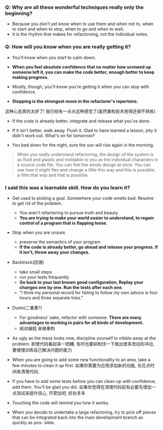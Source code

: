 ### Q: Why are all these wonderful techniques really only the beginning?

+ Because you don't yet know when to use them and when not to, when to start and when to stop, when to go and when to wait.
+ It is the rhythm that makes for refactorsing, not the individual notes.

### Q: How will you know when you are really getting it?

+ You'll know when you start to calm down.
+ **When you feel absolute confidence that no matter how screwed up someone left it, you can make the code better, enough better to keep making progress.**

+ Mostly, though, you'll know you're getting it when you can stop with confidence.
+ **Stopping is the strongest move in the refactorer's repertoire.**

这种心态真的太好了! 我已经有一点点这种感觉了(虽然重构技术用得还很不熟练)

+ If the code is already better, integrate and release what you've done.
+ If it isn't better, walk away. Flush it. Glad to have learned a lesson, pity it didn't work out. What's on for tomorrow?

+ You bed down for the night, sure the sun will rise again in the morning.

> When you really understand refactoring, the design of the system is as fluid and plastic and moldable to you as the individual characters in a source code file.
> You can feel the whole design at once.
> You can see how it might flex and change a little this way and this is possible; a little that way and that is possible.

### I said this was a learnable skill. How do you learn it?

+ Get used to picking a goal. Somewhere your code smells bad. Resolve to get rid of the problem.
    + You aren't refactoring to pursue truth and beauty
    + **You are trying to make your world easier to understand, to regain control of a program that is flapping loose.**

+ Stop when you are unsure.
    + preserve the semantics of your program
    + **If the code is already better, go ahead and release your progress. If it isn't, throw away your changes.**

+ Backtrack(回溯)
    + take small steps
    + run your tests frequently
    + **Go back to your last known good configuration, Replay your changes one by one. Run the tests after each one.**
    + "I think my personal record for failing to follow my own advice is four hours and three separate tries."

+ Duets(二重奏?)
    + For goodness' sake, refactor with someone. **There are many advantages to working in pairs for all kinds of development.**
    + 结对编程 来做重构

+ As ugly as the mess looks now, discipline yourself to nibble away at the problem.
即使代码看起来一团糟, 有时也要抑制住一下做出很多改动的冲动, 要慢慢训练自己解决问题的能力

+ When you are going to add some new functionality to an area, take a few minutes to clean it up first.
如果你需要为应用添加新的功能, 先花点时间来清理代码;

+ If you have to add some tests before you can clean up with confidence, add them. You’ll be glad you did.
如果你觉得在清理代码前有必要先增加一点测试来提升信心, 尽管加吧, 好处多多

+ Touching the code will remind you how it works.

+ When you decide to undertake a large refactoring, try to pick off pieces that can be integrated back into the main development branch as quickly as pos- sible.
